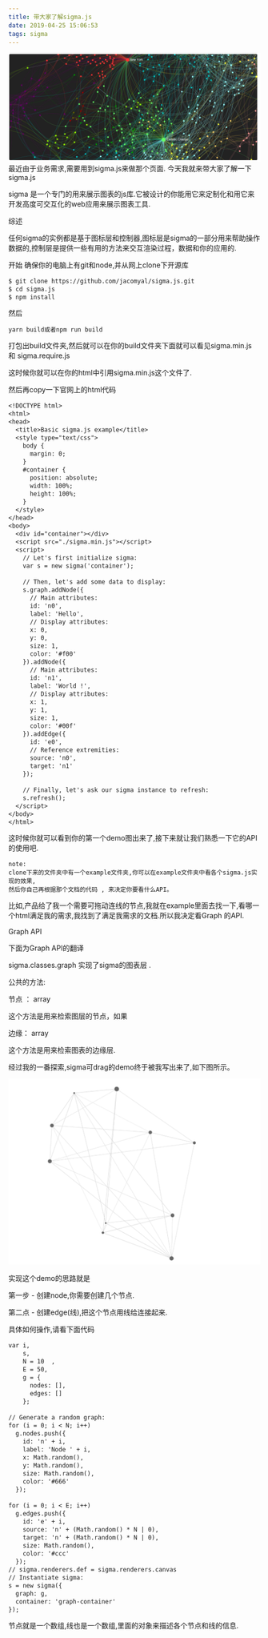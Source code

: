 ```yaml
---
title: 带大家了解sigma.js
date: 2019-04-25 15:06:53
tags: sigma
---
```

![你想输入的替代文字](带大家了解sigmaJs/sigma.png)
最近由于业务需求,需要用到sigma.js来做那个页面. 今天我就来带大家了解一下sigma.js
<!-- more -->
sigma 是一个专门的用来展示图表的js库.它被设计的你能用它来定制化和用它来开发高度可交互化的web应用来展示图表工具.

综述

任何sigma的实例都是基于图标层和控制器,图标层是sigma的一部分用来帮助操作数据的,控制层是提供一些有用的方法来交互渲染过程，数据和你的应用的.

开始
确保你的电脑上有git和node,并从网上clone下开源库

```
$ git clone https://github.com/jacomyal/sigma.js.git
$ cd sigma.js
$ npm install
```
然后
```
yarn build或者npm run build
```
打包出build文件夹,然后就可以在你的build文件夹下面就可以看见sigma.min.js 和 sigma.require.js

这时候你就可以在你的html中引用sigma.min.js这个文件了.

然后再copy一下官网上的html代码
```
<!DOCTYPE html>
<html>
<head>
  <title>Basic sigma.js example</title>
  <style type="text/css">
    body {
      margin: 0;
    }
    #container {
      position: absolute;
      width: 100%;
      height: 100%;
    }
  </style>
</head>
<body>
  <div id="container"></div>
  <script src="./sigma.min.js"></script>
  <script>
    // Let's first initialize sigma:
    var s = new sigma('container');

    // Then, let's add some data to display:
    s.graph.addNode({
      // Main attributes:
      id: 'n0',
      label: 'Hello',
      // Display attributes:
      x: 0,
      y: 0,
      size: 1,
      color: '#f00'
    }).addNode({
      // Main attributes:
      id: 'n1',
      label: 'World !',
      // Display attributes:
      x: 1,
      y: 1,
      size: 1,
      color: '#00f'
    }).addEdge({
      id: 'e0',
      // Reference extremities:
      source: 'n0',
      target: 'n1'
    });

    // Finally, let's ask our sigma instance to refresh:
    s.refresh();
  </script>
</body>
</html>
```
这时候你就可以看到你的第一个demo图出来了,接下来就让我们熟悉一下它的API的使用吧.
```
note:
clone下来的文件夹中有一个example文件夹,你可以在example文件夹中看各个sigma.js实现的效果,
然后你自己再根据那个文档的代码 , 来决定你要看什么API。
```
比如,产品给了我一个需要可拖动连线的节点,我就在example里面去找一下,看哪一个html满足我的需求,我找到了满足我需求的文档.所以我决定看Graph 的API.

Graph API

下面为Graph API的翻译

sigma.classes.graph 实现了sigma的图表层 .

公共的方法:

节点 ： array

这个方法是用来检索图层的节点，如果

边缘： array

这个方法是用来检索图表的边缘层.

经过我的一番探索,sigma可drag的demo终于被我写出来了,如下图所示。 

![你想输入的替代文字](带大家了解sigmaJs/微信图片_20190425171205.png)

实现这个demo的思路就是 

第一步 - 创建node,你需要创建几个节点.

第二点 - 创建edge(线),把这个节点用线给连接起来.

具体如何操作,请看下面代码
```
var i,
    s,
    N = 10  ,
    E = 50,
    g = {
      nodes: [],
      edges: []
    };

// Generate a random graph:
for (i = 0; i < N; i++)
  g.nodes.push({
    id: 'n' + i,
    label: 'Node ' + i,
    x: Math.random(),
    y: Math.random(),
    size: Math.random(),
    color: '#666'
  });

for (i = 0; i < E; i++)
  g.edges.push({
    id: 'e' + i,
    source: 'n' + (Math.random() * N | 0),
    target: 'n' + (Math.random() * N | 0),
    size: Math.random(),
    color: '#ccc'
  });
// sigma.renderers.def = sigma.renderers.canvas
// Instantiate sigma:
s = new sigma({
  graph: g,
  container: 'graph-container'
});
```
节点就是一个数组,线也是一个数组,里面的对象来描述各个节点和线的信息.

